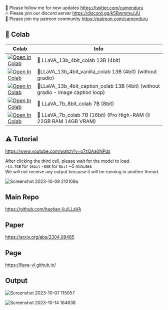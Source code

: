 🐣 Please follow me for new updates https://twitter.com/camenduru <br />
🔥 Please join our discord server https://discord.gg/k5BwmmvJJU <br />
🥳 Please join my patreon community https://patreon.com/camenduru <br />

## 🦒 Colab

| Colab | Info
| --- | --- |
[![Open In Colab](https://colab.research.google.com/assets/colab-badge.svg)](https://colab.research.google.com/github/camenduru/LLaVA-colab/blob/main/LLaVA_13b_4bit_colab.ipynb) | 🌋 LLaVA_13b_4bit_colab 13B (4bit)
[![Open In Colab](https://colab.research.google.com/assets/colab-badge.svg)](https://colab.research.google.com/github/camenduru/LLaVA-colab/blob/main/LLaVA_13b_4bit_vanilla_colab.ipynb) | 🌋LLaVA_13b_4bit_vanilla_colab 13B (4bit) (without gradio)
[![Open In Colab](https://colab.research.google.com/assets/colab-badge.svg)](https://colab.research.google.com/github/camenduru/LLaVA-colab/blob/main/LLaVA_13b_4bit_caption_colab.ipynb) | 🌋LLaVA_13b_4bit_caption_colab 13B (4bit) (without gradio - image caption loop)
[![Open In Colab](https://colab.research.google.com/assets/colab-badge.svg)](https://colab.research.google.com/github/camenduru/LLaVA-colab/blob/main/LLaVA_7b_8bit_colab.ipynb) | 🌋 LLaVA_7b_8bit_colab 7B (8bit)
[![Open In Colab](https://colab.research.google.com/assets/colab-badge.svg)](https://colab.research.google.com/github/camenduru/LLaVA-colab/blob/main/LLaVA_7b_colab.ipynb) | 🌋 LLaVA_7b_colab 7B (16bit) (Pro High-RAM 😐 22GB RAM 14GB VRAM)

## ⚠ Tutorial

https://www.youtube.com/watch?v=o7zQAa0NPds

After clicking the third cell, please wait for the model to load. <br />
`~14.7GB` for `16bit` `~8GB` for `8bit` ~5 minutes <br />
We will not receive any output because it will be running in another thread. <br />

![Screenshot 2023-10-09 210109a](https://github.com/camenduru/LLaVA-colab/assets/54370274/396b7a05-3660-4117-87bc-cc9384d627f2)

## Main Repo
https://github.com/haotian-liu/LLaVA

## Paper
https://arxiv.org/abs/2304.08485

## Page
https://llava-vl.github.io/

## Output
![Screenshot 2023-10-07 115057](https://github.com/camenduru/LLaVA-colab/assets/54370274/fbf25306-7dcd-4100-b799-52343eec7bed)

![Screenshot 2023-10-14 164638](https://github.com/camenduru/LLaVA-colab/assets/54370274/c54880a0-0b6d-4916-aa48-e0387c7cdb6a)
